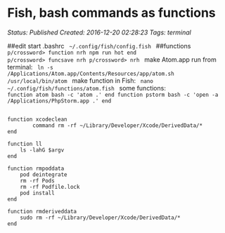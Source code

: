 # Fish, bash commands as functions 

_Status: Published_
_Created: 2016-12-20 02:28:23_
_Tags: terminal_

##edit start .bashrc
<code>
~/.config/fish/config.fish
</code>
##functions
<code>
p/crossword> function nrh
                               npm run hot
                       end
p/crossword> funcsave nrh
p/crossword> nrh
</code>
make Atom.app run from terminal:
<code>
ln -s /Applications/Atom.app/Contents/Resources/app/atom.sh /usr/local/bin/atom
</code>
make function in Fish:
<code>
nano ~/.config/fish/functions/atom.fish
</code>
some functions:
<code>
function atom
    bash -c 'atom .'
end
function pstorm
    bash -c 'open -a /Applications/PhpStorm.app .'
end
</code>

<code>
function xcodeclean
        command rm -rf ~/Library/Developer/Xcode/DerivedData/*
end
</code>

<code>
function ll
    ls -lahG $argv
end
</code>

<code>
function rmpoddata
    pod deintegrate
    rm -rf Pods
    rm -rf Podfile.lock
    pod install
end
</code>

<code>
function rmderiveddata
    sudo rm -rf ~/Library/Developer/Xcode/DerivedData/*
end

</code>